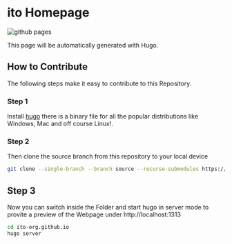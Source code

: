 # ito Homepage

![github pages](https://github.com/ito-org/ito-org.github.io/workflows/github%20pages/badge.svg)

This page will be automatically generated with Hugo.


## How to Contribute

The following steps make it easy to contribute to this Repository. 

### Step 1

Install [hugo](https://gohugo.io/getting-started/installing/) there is a binary file for all the popular distributions like Windows, Mac and off course Linux!. 

### Step 2 

Then clone the source branch from this repository to your local device

```bash
git clone --single-branch --branch source --recurse-submodules https://github.com/ito-org/ito-org.github.io.git
```

## Step 3

Now you can switch inside the Folder and start hugo in server mode to provite a preview of the Webpage under http://localhost:1313

```bash
cd ito-org.github.io
hugo server
```
